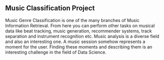 ## Music Classification Project

Music Genre Classification is one of the many branches of Music Information Retrieval. From here you can perform other tasks on musical data like beat tracking, music generation, recommender systems, track separation and instrument recognition etc. Music analysis is a diverse field and also an interesting one. A music session somehow represents a moment for the user. Finding these moments and describing them is an interesting challenge in the field of Data Science.

